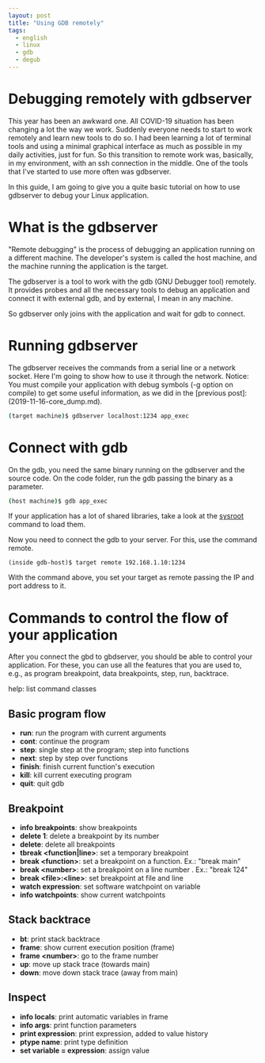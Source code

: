 ```yaml
---
layout: post
title: "Using GDB remotely"
tags:
  - english
  - linux
  - gdb
  - degub
---
```


# Debugging remotely with gdbserver

This year has been an awkward one. All COVID-19 situation has been changing a lot the way we work. Suddenly everyone needs to start to work remotely and learn new tools to do so.
I had been learning a lot of terminal tools and using a minimal graphical interface as much as possible in my daily activities, just for fun. So this transition to remote work was, basically, in my environment, with an ssh connection in the middle.
One of the tools that I've started to use more often was gdbserver.

In this guide, I am going to give you a quite basic tutorial on how to use gdbserver to debug your Linux application.

<!-- more -->

# What is the gdbserver
"Remote debugging" is the process of debugging an application running on a different machine. The developer's system is called the host machine, and the machine running the application is the target.

The gdbserver is a tool to work with the gdb (GNU Debugger tool) remotely. It provides probes and all the necessary tools to debug an application and connect it with external gdb, and by external, I mean in any machine.

So gdbserver only joins with the application and wait for gdb to connect.

# Running gdbserver
The gdbserver receives the commands from a serial line or a network socket. Here I'm going to show how to use it through the network.
Notice: You must compile your application with debug symbols (-g option on compile) to get some useful information, as we did in the [previous post]:(2019-11-16-core_dump.md).

```bash
(target machine)$ gdbserver localhost:1234 app_exec
```

# Connect with gdb
On the gdb, you need the same binary running on the gdbserver and the source code.
On the code folder, run the gdb passing the binary as a parameter.

```bash
(host machine)$ gdb app_exec
```

If your application has a lot of shared libraries, take a look at the [sysroot](https://sourceware.org/gdb/onlinedocs/gdb/Files.html) command to load them.

Now you need to connect the gdb to your server. For this, use the command remote.

```
(inside gdb-host)$ target remote 192.168.1.10:1234
```

With the command above, you set your target as remote passing the IP and port address to it.

# Commands to control the flow of your application

After you connect the gbd to gbdserver, you should be able to control your application. For these, you can use all the features that you are used to, e.g., as program breakpoint, data breakpoints, step, run, backtrace.

help: list command classes

## Basic program flow
* __run__:  run the program with current arguments
* __cont__: continue the program
* __step__: single step at the program; step into functions
* __next__: step by step over functions
* __finish__: finish current function's execution
* __kill__: kill current executing program
* __quit__: quit gdb

## Breakpoint
* __info breakpoints__: show breakpoints
* __delete 1__: delete a breakpoint by its number
* __delete__: delete all breakpoints
* __tbreak \<function\|line\>__: set a temporary breakpoint
* __break \<function\>__: set a breakpoint on a function. Ex.: "break main"
* __break \<number\>__: set a breakpoint on a line number . Ex.: "break 124" 
* __break \<file\>:\<line\>__: set breakpoint at file and line
* __watch expression__: set software watchpoint on variable
* __info watchpoints__: show current watchpoints

## Stack backtrace
* __bt__: print stack backtrace
* __frame__: show current execution position (frame)
* __frame \<number\>__: go to the frame number
* __up__: move up stack trace (towards main)
* __down__: move down stack trace (away from main)

## Inspect
* __info locals__: print automatic variables in frame
* __info args__: print function parameters
* __print expression__: print expression, added to value history
* __ptype name__: print type definition
* __set variable = expression__: assign value

